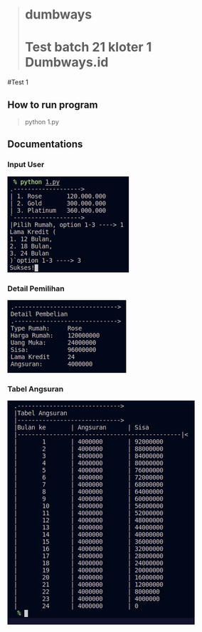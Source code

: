 > # dumbways
> # Test batch 21 kloter 1 Dumbways.id

#Test 1
## How to run program
> python 1.py

## Documentations
### Input User
![input user](/sukses.png)
### Detail Pemilihan
![detail](detail.png)
### Tabel Angsuran
![tabel](tabel.png)

